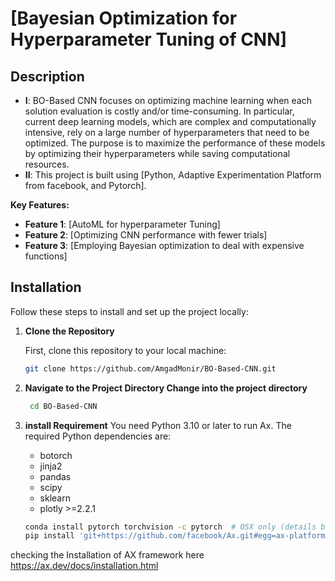 # [Bayesian Optimization for Hyperparameter Tuning of CNN]

## Description

- **I**: BO-Based CNN focuses on optimizing machine learning when each solution evaluation is costly and/or time-consuming. In particular, current deep learning models, which are complex and computationally intensive, rely on a large number of
hyperparameters that need to be optimized. The purpose is to maximize the performance of these models by optimizing their hyperparameters while saving computational resources.
- **II**: This project is built using [Python, Adaptive Experimentation Platform from facebook, and Pytorch].

**Key Features:**
- **Feature 1**: [AutoML for hyperparameter Tuning]
- **Feature 2**: [Optimizing CNN performance with fewer trials]
- **Feature 3**: [Employing Bayesian optimization to deal with expensive functions]

## Installation

Follow these steps to install and set up the project locally:

1. **Clone the Repository**

   First, clone this repository to your local machine:
   ```bash
   git clone https://github.com/AmgadMonir/BO-Based-CNN.git

2. **Navigate to the Project Directory Change into the project directory**
   ```bash
    cd BO-Based-CNN
   
3. **install Requirement**  You need Python 3.10 or later to run Ax.
    The required Python dependencies are:
     + botorch
     + jinja2
     + pandas
     + scipy
     + sklearn
     + plotly >=2.2.1
     ```bash
     conda install pytorch torchvision -c pytorch  # OSX only (details below)
     pip install 'git+https://github.com/facebook/Ax.git#egg=ax-platform'


checking the Installation of AX framework here
   https://ax.dev/docs/installation.html
